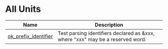 # All Units


| Name | Description |
|---|---|
| [ok_prefix_identifier](ok_prefix_identifier.md) | Test parsing identifiers declared as &amp;xxx, where &quot;xxx&quot; may be a reserved word. |

